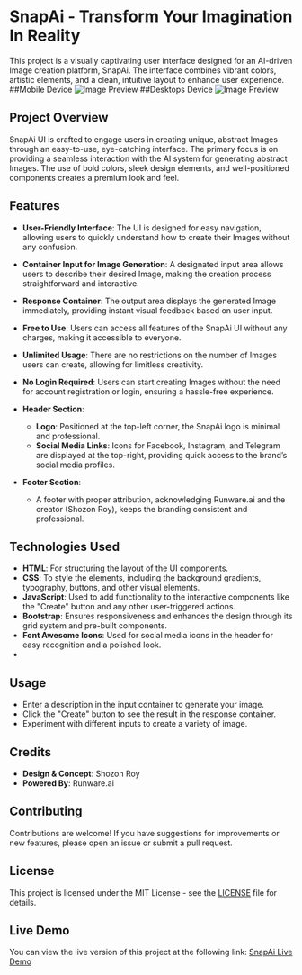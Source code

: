 # SnapAi - Transform Your Imagination In Reality

This project is a visually captivating user interface designed for an AI-driven Image creation platform, SnapAi. The interface combines vibrant colors, artistic elements, and a clean, intuitive layout to enhance user experience.
##Mobile Device
![Image Preview](https://api.urlbox.io/v1/ca482d7e-9417-4569-90fe-80f7c5e1c781/dfcd4ce340a85a2c6d08d139188667105e9974444ae2ef8262b0200f899819a2/png?url=https%3A%2F%2Fcreator-snapai.onrender.com%2F&width=545&height=1275&full_page=true&hide_cookie_banners=true)
##Desktops Device
![Image Preview](https://api.urlbox.io/v1/ca482d7e-9417-4569-90fe-80f7c5e1c781/977ad1386ad71e13a9c15f2bd174961fd5f6024379148ff433aa098ee8a51c53/png?url=https%3A%2F%2Fcreator-snapai.onrender.com%2F&width=1440&height=1024&full_page=true&hide_cookie_banners=true)
## Project Overview

SnapAi UI is crafted to engage users in creating unique, abstract Images through an easy-to-use, eye-catching interface. The primary focus is on providing a seamless interaction with the AI system for generating abstract Images. The use of bold colors, sleek design elements, and well-positioned components creates a premium look and feel.

## Features

- **User-Friendly Interface**: The UI is designed for easy navigation, allowing users to quickly understand how to create their Images without any confusion.

- **Container Input for Image Generation**: A designated input area allows users to describe their desired Image, making the creation process straightforward and interactive.

- **Response Container**: The output area displays the generated Image immediately, providing instant visual feedback based on user input.

- **Free to Use**: Users can access all features of the SnapAi UI without any charges, making it accessible to everyone.

- **Unlimited Usage**: There are no restrictions on the number of Images users can create, allowing for limitless creativity.

- **No Login Required**: Users can start creating Images without the need for account registration or login, ensuring a hassle-free experience.


- **Header Section**: 
  - **Logo**: Positioned at the top-left corner, the SnapAi logo is minimal and professional.
  - **Social Media Links**: Icons for Facebook, Instagram, and Telegram are displayed at the top-right, providing quick access to the brand’s social media profiles.

- **Footer Section**: 
  - A footer with proper attribution, acknowledging Runware.ai and the creator (Shozon Roy), keeps the branding consistent and professional.

## Technologies Used

- **HTML**: For structuring the layout of the UI components.
- **CSS**: To style the elements, including the background gradients, typography, buttons, and other visual elements.
- **JavaScript**: Used to add functionality to the interactive components like the "Create" button and any other user-triggered actions.
- **Bootstrap**: Ensures responsiveness and enhances the design through its grid system and pre-built components.
- **Font Awesome Icons**: Used for social media icons in the header for easy recognition and a polished look.
- 
## Usage

- Enter a description in the input container to generate your image.
- Click the "Create" button to see the result in the response container.
- Experiment with different inputs to create a variety of image.

## Credits

- **Design & Concept**: Shozon Roy
- **Powered By**: Runware.ai

## Contributing

Contributions are welcome! If you have suggestions for improvements or new features, please open an issue or submit a pull request.

## License

This project is licensed under the MIT License - see the [LICENSE](LICENSE) file for details.

## Live Demo

You can view the live version of this project at the following link: [SnapAi Live Demo](https://creator-snapai.onrender.com)
